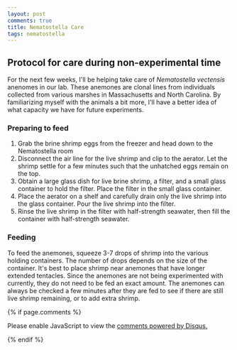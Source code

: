 ```yaml
---
layout: post
comments: true
title: Nematostella Care
tags: nematostella
---
```


## Protocol for care during non-experimental time

For the next few weeks, I'll be helping take care of *Nematostella vectensis* anenomes in our lab. These anemones are clonal lines from individuals collected from various marshes in Massachusetts and North Carolina. By familiarizing myself with the animals a bit more, I'll have a better idea of what capacity we have for future experiments.

### Preparing to feed

1. Grab the brine shrimp eggs from the freezer and head down to the Nematostella room
2. Disconnect the air line for the live shrimp and clip to the aerator. Let the shrimp settle for a few minutes such that the unhatched eggs remain on the top.
3. Obtain a large glass dish for live brine shrimp, a filter, and a small glass container to hold the filter. Place the filter in the small glass container.
4. Place the aerator on a shelf and carefully drain only the live shrimp into the glass container. Pour the live shrimp into the filter.
5. Rinse the live shrimp in the filter with half-strength seawater, then fill the container with half-strength seawater.

### Feeding

To feed the anemones, squeeze 3-7 drops of shrimp into the various holding containers. The number of drops depends on the size of the container. It's best to place shrimp near anemones that have longer extended tentacles. Since the anemones are not being experimented with currently, they do not need to be fed an exact amount. The anemones can always be checked a few minutes after they are fed to see if there are still live shrimp remaining, or to add extra shrimp.

{% if page.comments %}

<div id="disqus_thread"></div>
<script>

/**
*  RECOMMENDED CONFIGURATION VARIABLES: EDIT AND UNCOMMENT THE SECTION BELOW TO INSERT DYNAMIC VALUES FROM YOUR PLATFORM OR CMS.
*  LEARN WHY DEFINING THESE VARIABLES IS IMPORTANT: https://disqus.com/admin/universalcode/#configuration-variables*/
/*
var disqus_config = function () {
this.page.url = PAGE_URL;  // Replace PAGE_URL with your page's canonical URL variable
this.page.identifier = PAGE_IDENTIFIER; // Replace PAGE_IDENTIFIER with your page's unique identifier variable
};
*/
(function() { // DON'T EDIT BELOW THIS LINE
var d = document, s = d.createElement('script');
s.src = 'https://the-responsible-grad-student.disqus.com/embed.js';
s.setAttribute('data-timestamp', +new Date());
(d.head || d.body).appendChild(s);
})();
</script>
<noscript>Please enable JavaScript to view the <a href="https://disqus.com/?ref_noscript">comments powered by Disqus.</a></noscript>

{% endif %}

<script id="dsq-count-scr" src="//the-responsible-grad-student.disqus.com/count.js" async></script>
